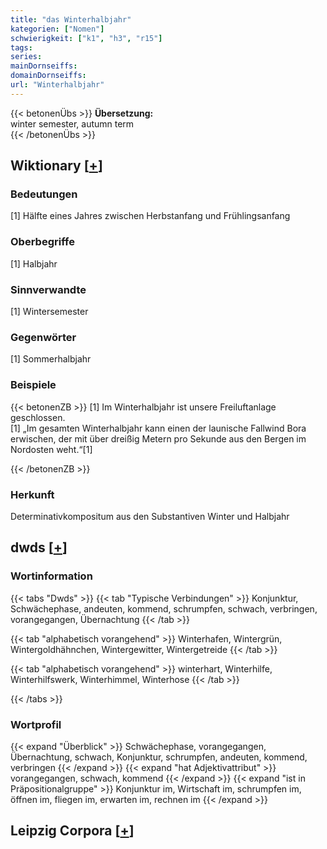 ```yaml
---
title: "das Winterhalbjahr"
kategorien: ["Nomen"]
schwierigkeit: ["k1", "h3", "r15"]
tags:
series:
mainDornseiffs:
domainDornseiffs:
url: "Winterhalbjahr"
---
```


{{< betonenÜbs >}}
**Übersetzung:**  
winter semester, autumn term  
{{< /betonenÜbs >}}

## Wiktionary [[+](https://de.wiktionary.org/wiki/Winterhalbjahr)]

### Bedeutungen
[1] Hälfte eines Jahres zwischen Herbstanfang und Frühlingsanfang  

### Oberbegriffe
[1] Halbjahr  

### Sinnverwandte
[1] Wintersemester  

### Gegenwörter
[1] Sommerhalbjahr  

### Beispiele
{{< betonenZB >}}
[1] Im Winterhalbjahr ist unsere Freiluftanlage geschlossen.  
[1] „Im gesamten Winterhalbjahr kann einen der launische Fallwind Bora erwischen, der mit über dreißig Metern pro Sekunde aus den Bergen im Nordosten weht.“[1]  

{{< /betonenZB >}}
### Herkunft
Determinativkompositum aus den Substantiven Winter und Halbjahr  



## dwds [[+](https://www.dwds.de/wb/Winterhalbjahr)]

### Wortinformation
{{< tabs "Dwds" >}}
{{< tab "Typische Verbindungen" >}}
Konjunktur, Schwächephase, andeuten, kommend, schrumpfen, schwach, verbringen, vorangegangen, Übernachtung
{{< /tab >}}

{{< tab "alphabetisch vorangehend" >}}
Winterhafen, Wintergrün, Wintergoldhähnchen, Wintergewitter, Wintergetreide
{{< /tab >}}

{{< tab "alphabetisch vorangehend" >}}
winterhart, Winterhilfe, Winterhilfswerk, Winterhimmel, Winterhose
{{< /tab >}}

{{< /tabs >}}

### Wortprofil
{{< expand "Überblick" >}} Schwächephase, vorangegangen, Übernachtung, schwach, Konjunktur, schrumpfen, andeuten, kommend, verbringen {{< /expand >}}
{{< expand "hat Adjektivattribut" >}} vorangegangen, schwach, kommend {{< /expand >}}
{{< expand "ist in Präpositionalgruppe" >}} Konjunktur im, Wirtschaft im, schrumpfen im, öffnen im, fliegen im, erwarten im, rechnen im {{< /expand >}}

## Leipzig Corpora [[+](https://corpora.uni-leipzig.de/en/res?word=Winterhalbjahr&corpusId=deu_newscrawl-public_2018)]

